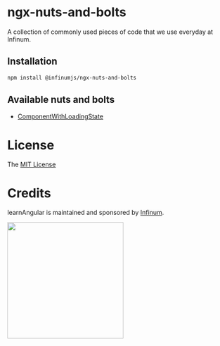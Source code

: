 # ngx-nuts-and-bolts

A collection of commonly used pieces of code that we use everyday at Infinum.

## Installation

```bash
npm install @infinumjs/ngx-nuts-and-bolts
```

## Available nuts and bolts

- [ComponentWithLoadingState](./libs/ngx-nuts-and-bolts/src/lib/components/component-with-loading-state/README.md)

# License

The [MIT License](./LICENSE)

# Credits

learnAngular is maintained and sponsored by
[Infinum](https://www.infinum.com).

<img src="https://infinum.com/infinum.png" width="264">
